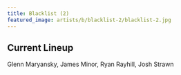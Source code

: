 ```yaml
---
title: Blacklist (2)
featured_image: artists/b/blacklist-2/blacklist-2.jpg
---
```

## Current Lineup

Glenn Maryansky, James Minor, Ryan Rayhill, Josh Strawn

